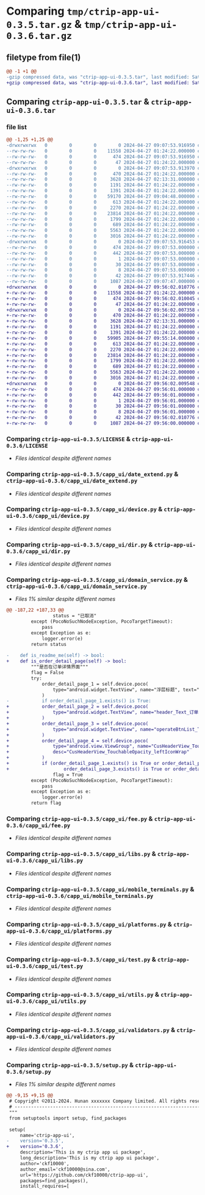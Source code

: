 # Comparing `tmp/ctrip-app-ui-0.3.5.tar.gz` & `tmp/ctrip-app-ui-0.3.6.tar.gz`

## filetype from file(1)

```diff
@@ -1 +1 @@
-gzip compressed data, was "ctrip-app-ui-0.3.5.tar", last modified: Sat Apr 27 09:07:53 2024, max compression
+gzip compressed data, was "ctrip-app-ui-0.3.6.tar", last modified: Sat Apr 27 09:56:02 2024, max compression
```

## Comparing `ctrip-app-ui-0.3.5.tar` & `ctrip-app-ui-0.3.6.tar`

### file list

```diff
@@ -1,25 +1,25 @@
-drwxrwxrwx   0        0        0        0 2024-04-27 09:07:53.916950 ctrip-app-ui-0.3.5/
--rw-rw-rw-   0        0        0    11558 2024-04-27 01:24:22.000000 ctrip-app-ui-0.3.5/LICENSE
--rw-rw-rw-   0        0        0      474 2024-04-27 09:07:53.916950 ctrip-app-ui-0.3.5/PKG-INFO
--rw-rw-rw-   0        0        0       47 2024-04-27 01:24:22.000000 ctrip-app-ui-0.3.5/README.md
-drwxrwxrwx   0        0        0        0 2024-04-27 09:07:53.913970 ctrip-app-ui-0.3.5/capp_ui/
--rw-rw-rw-   0        0        0      470 2024-04-27 01:24:22.000000 ctrip-app-ui-0.3.5/capp_ui/__init__.py
--rw-rw-rw-   0        0        0     3628 2024-04-27 02:13:31.000000 ctrip-app-ui-0.3.5/capp_ui/date_extend.py
--rw-rw-rw-   0        0        0     1191 2024-04-27 01:24:22.000000 ctrip-app-ui-0.3.5/capp_ui/device.py
--rw-rw-rw-   0        0        0     1391 2024-04-27 01:24:22.000000 ctrip-app-ui-0.3.5/capp_ui/dir.py
--rw-rw-rw-   0        0        0    59170 2024-04-27 09:04:48.000000 ctrip-app-ui-0.3.5/capp_ui/domain_service.py
--rw-rw-rw-   0        0        0      613 2024-04-27 01:24:22.000000 ctrip-app-ui-0.3.5/capp_ui/fee.py
--rw-rw-rw-   0        0        0     2270 2024-04-27 01:24:22.000000 ctrip-app-ui-0.3.5/capp_ui/libs.py
--rw-rw-rw-   0        0        0    23814 2024-04-27 01:24:22.000000 ctrip-app-ui-0.3.5/capp_ui/mobile_terminals.py
--rw-rw-rw-   0        0        0     1799 2024-04-27 01:24:22.000000 ctrip-app-ui-0.3.5/capp_ui/platforms.py
--rw-rw-rw-   0        0        0      689 2024-04-27 01:24:22.000000 ctrip-app-ui-0.3.5/capp_ui/test.py
--rw-rw-rw-   0        0        0     5563 2024-04-27 01:24:22.000000 ctrip-app-ui-0.3.5/capp_ui/utils.py
--rw-rw-rw-   0        0        0     3016 2024-04-27 01:24:22.000000 ctrip-app-ui-0.3.5/capp_ui/validators.py
-drwxrwxrwx   0        0        0        0 2024-04-27 09:07:53.916453 ctrip-app-ui-0.3.5/ctrip_app_ui.egg-info/
--rw-rw-rw-   0        0        0      474 2024-04-27 09:07:53.000000 ctrip-app-ui-0.3.5/ctrip_app_ui.egg-info/PKG-INFO
--rw-rw-rw-   0        0        0      442 2024-04-27 09:07:53.000000 ctrip-app-ui-0.3.5/ctrip_app_ui.egg-info/SOURCES.txt
--rw-rw-rw-   0        0        0        1 2024-04-27 09:07:53.000000 ctrip-app-ui-0.3.5/ctrip_app_ui.egg-info/dependency_links.txt
--rw-rw-rw-   0        0        0       30 2024-04-27 09:07:53.000000 ctrip-app-ui-0.3.5/ctrip_app_ui.egg-info/requires.txt
--rw-rw-rw-   0        0        0        8 2024-04-27 09:07:53.000000 ctrip-app-ui-0.3.5/ctrip_app_ui.egg-info/top_level.txt
--rw-rw-rw-   0        0        0       42 2024-04-27 09:07:53.917446 ctrip-app-ui-0.3.5/setup.cfg
--rw-rw-rw-   0        0        0     1087 2024-04-27 09:07:47.000000 ctrip-app-ui-0.3.5/setup.py
+drwxrwxrwx   0        0        0        0 2024-04-27 09:56:02.010776 ctrip-app-ui-0.3.6/
+-rw-rw-rw-   0        0        0    11558 2024-04-27 01:24:22.000000 ctrip-app-ui-0.3.6/LICENSE
+-rw-rw-rw-   0        0        0      474 2024-04-27 09:56:02.010045 ctrip-app-ui-0.3.6/PKG-INFO
+-rw-rw-rw-   0        0        0       47 2024-04-27 01:24:22.000000 ctrip-app-ui-0.3.6/README.md
+drwxrwxrwx   0        0        0        0 2024-04-27 09:56:02.007358 ctrip-app-ui-0.3.6/capp_ui/
+-rw-rw-rw-   0        0        0      470 2024-04-27 01:24:22.000000 ctrip-app-ui-0.3.6/capp_ui/__init__.py
+-rw-rw-rw-   0        0        0     3628 2024-04-27 02:13:31.000000 ctrip-app-ui-0.3.6/capp_ui/date_extend.py
+-rw-rw-rw-   0        0        0     1191 2024-04-27 01:24:22.000000 ctrip-app-ui-0.3.6/capp_ui/device.py
+-rw-rw-rw-   0        0        0     1391 2024-04-27 01:24:22.000000 ctrip-app-ui-0.3.6/capp_ui/dir.py
+-rw-rw-rw-   0        0        0    59905 2024-04-27 09:55:14.000000 ctrip-app-ui-0.3.6/capp_ui/domain_service.py
+-rw-rw-rw-   0        0        0      613 2024-04-27 01:24:22.000000 ctrip-app-ui-0.3.6/capp_ui/fee.py
+-rw-rw-rw-   0        0        0     2270 2024-04-27 01:24:22.000000 ctrip-app-ui-0.3.6/capp_ui/libs.py
+-rw-rw-rw-   0        0        0    23814 2024-04-27 01:24:22.000000 ctrip-app-ui-0.3.6/capp_ui/mobile_terminals.py
+-rw-rw-rw-   0        0        0     1799 2024-04-27 01:24:22.000000 ctrip-app-ui-0.3.6/capp_ui/platforms.py
+-rw-rw-rw-   0        0        0      689 2024-04-27 01:24:22.000000 ctrip-app-ui-0.3.6/capp_ui/test.py
+-rw-rw-rw-   0        0        0     5563 2024-04-27 01:24:22.000000 ctrip-app-ui-0.3.6/capp_ui/utils.py
+-rw-rw-rw-   0        0        0     3016 2024-04-27 01:24:22.000000 ctrip-app-ui-0.3.6/capp_ui/validators.py
+drwxrwxrwx   0        0        0        0 2024-04-27 09:56:02.009548 ctrip-app-ui-0.3.6/ctrip_app_ui.egg-info/
+-rw-rw-rw-   0        0        0      474 2024-04-27 09:56:01.000000 ctrip-app-ui-0.3.6/ctrip_app_ui.egg-info/PKG-INFO
+-rw-rw-rw-   0        0        0      442 2024-04-27 09:56:01.000000 ctrip-app-ui-0.3.6/ctrip_app_ui.egg-info/SOURCES.txt
+-rw-rw-rw-   0        0        0        1 2024-04-27 09:56:01.000000 ctrip-app-ui-0.3.6/ctrip_app_ui.egg-info/dependency_links.txt
+-rw-rw-rw-   0        0        0       30 2024-04-27 09:56:01.000000 ctrip-app-ui-0.3.6/ctrip_app_ui.egg-info/requires.txt
+-rw-rw-rw-   0        0        0        8 2024-04-27 09:56:01.000000 ctrip-app-ui-0.3.6/ctrip_app_ui.egg-info/top_level.txt
+-rw-rw-rw-   0        0        0       42 2024-04-27 09:56:02.010776 ctrip-app-ui-0.3.6/setup.cfg
+-rw-rw-rw-   0        0        0     1087 2024-04-27 09:56:00.000000 ctrip-app-ui-0.3.6/setup.py
```

### Comparing `ctrip-app-ui-0.3.5/LICENSE` & `ctrip-app-ui-0.3.6/LICENSE`

 * *Files identical despite different names*

### Comparing `ctrip-app-ui-0.3.5/capp_ui/date_extend.py` & `ctrip-app-ui-0.3.6/capp_ui/date_extend.py`

 * *Files identical despite different names*

### Comparing `ctrip-app-ui-0.3.5/capp_ui/device.py` & `ctrip-app-ui-0.3.6/capp_ui/device.py`

 * *Files identical despite different names*

### Comparing `ctrip-app-ui-0.3.5/capp_ui/dir.py` & `ctrip-app-ui-0.3.6/capp_ui/dir.py`

 * *Files identical despite different names*

### Comparing `ctrip-app-ui-0.3.5/capp_ui/domain_service.py` & `ctrip-app-ui-0.3.6/capp_ui/domain_service.py`

 * *Files 1% similar despite different names*

```diff
@@ -187,22 +187,33 @@
                 status = "已取消"
         except (PocoNoSuchNodeException, PocoTargetTimeout):
             pass
         except Exception as e:
             logger.error(e)
         return status
 
-    def is_readme_me(self) -> bool:
+    def is_order_detail_page(self) -> bool:
         """是否在订单详情界面"""
         flag = False
         try:
             order_detail_page_1 = self.device.poco(
                 type="android.widget.TextView", name="浮层标题", text="出行前必读"
             )
-            if order_detail_page_1.exists() is True:
+            order_detail_page_2 = self.device.poco(
+                type="android.widget.TextView", name="header_Text_订单详情", text="订单详情"
+            )
+            order_detail_page_3 = self.device.poco(
+                type="android.widget.TextView", name="operateBtnList_Text_我要退订", text="我要退订"
+            )
+            order_detail_page_4 = self.device.poco(
+                type="android.view.ViewGroup", name="CusHeaderView_TouchableOpacity_leftIconWrap",
+                desc="CusHeaderView_TouchableOpacity_leftIconWrap"
+            )
+            if (order_detail_page_1.exists() is True or order_detail_page_2.exists() is True or
+                    order_detail_page_3.exists() is True or order_detail_page_4.exists() is True):
                 flag = True
         except (PocoNoSuchNodeException, PocoTargetTimeout):
             pass
         except Exception as e:
             logger.error(e)
         return flag
```

### Comparing `ctrip-app-ui-0.3.5/capp_ui/fee.py` & `ctrip-app-ui-0.3.6/capp_ui/fee.py`

 * *Files identical despite different names*

### Comparing `ctrip-app-ui-0.3.5/capp_ui/libs.py` & `ctrip-app-ui-0.3.6/capp_ui/libs.py`

 * *Files identical despite different names*

### Comparing `ctrip-app-ui-0.3.5/capp_ui/mobile_terminals.py` & `ctrip-app-ui-0.3.6/capp_ui/mobile_terminals.py`

 * *Files identical despite different names*

### Comparing `ctrip-app-ui-0.3.5/capp_ui/platforms.py` & `ctrip-app-ui-0.3.6/capp_ui/platforms.py`

 * *Files identical despite different names*

### Comparing `ctrip-app-ui-0.3.5/capp_ui/test.py` & `ctrip-app-ui-0.3.6/capp_ui/test.py`

 * *Files identical despite different names*

### Comparing `ctrip-app-ui-0.3.5/capp_ui/utils.py` & `ctrip-app-ui-0.3.6/capp_ui/utils.py`

 * *Files identical despite different names*

### Comparing `ctrip-app-ui-0.3.5/capp_ui/validators.py` & `ctrip-app-ui-0.3.6/capp_ui/validators.py`

 * *Files identical despite different names*

### Comparing `ctrip-app-ui-0.3.5/setup.py` & `ctrip-app-ui-0.3.6/setup.py`

 * *Files 1% similar despite different names*

```diff
@@ -9,15 +9,15 @@
 # Copyright ©2011-2024. Hunan xxxxxxx Company limited. All rights reserved.
 # ---------------------------------------------------------------------------------------------------------
 """
 from setuptools import setup, find_packages
 
 setup(
     name='ctrip-app-ui',
-    version='0.3.5',
+    version='0.3.6',
     description='This is my ctrip app ui package',
     long_description='This is my ctrip app ui package',
     author='ckf10000',
     author_email='ckf10000@sina.com',
     url='https://github.com/ckf10000/ctrip-app-ui',
     packages=find_packages(),
     install_requires=[
```

